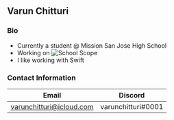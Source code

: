 
## Varun Chitturi

### Bio

- Currently a student @ Mission San Jose High School
- Working on ![School Scope](https://schoolscope.org)
- I like working with Swift


### Contact Information
|           Email          |       Discord      |
|--------------------------|--------------------|
|  varunchitturi@icloud.com| varunchitturi#0001 |
